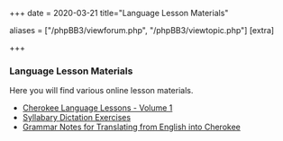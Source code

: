+++
date = 2020-03-21
title="Language Lesson Materials"

aliases = ["/phpBB3/viewforum.php", "/phpBB3/viewtopic.php"]
[extra]

+++

### Language Lesson Materials

Here you will find various online lesson materials.

<!-- more -->

* [Cherokee Language Lessons - Volume 1](Cherokee-Language-Lessons-Volume-1/)
* [Syllabary Dictation Exercises](Syllabary-Dictation/)
* [Grammar Notes for Translating from English into Cherokee](Michaels-Grammar-Notes/)


